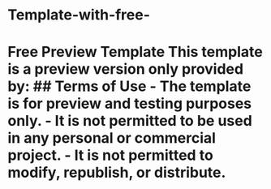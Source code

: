 # Template-with-free-
# Free Preview Template  This template is a **preview version only** provided by:  ## Terms of Use - The template is **for preview and testing purposes only**. - It is not permitted to be used in any personal or commercial project. - It is not permitted to modify, republish, or distribute. 
